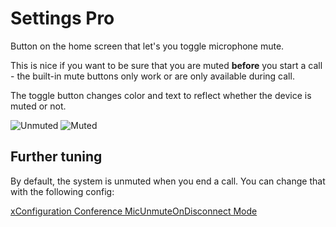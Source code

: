 # Settings Pro

Button on the home screen that let's you toggle microphone mute.

This is nice if you want to be sure that you are muted **before** you start a call - the built-in
mute buttons only work or are only available during call.

The toggle button changes color and text to reflect whether the device is muted or not.

![Unmuted](./notmuted.png)
![Muted](./muted.png)

## Further tuning

By default, the system is unmuted when you end a call. You can change that with the following config:

[xConfiguration Conference MicUnmuteOnDisconnect Mode](https://roomos.cisco.com/xapi/Configuration.Conference.MicUnmuteOnDisconnect.Mode/)